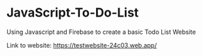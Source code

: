 # JavaScript-To-Do-List
Using Javascript and Firebase to create a basic Todo List Website

Link to website: https://testwebsite-24c03.web.app/
